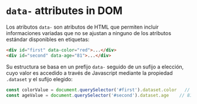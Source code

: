 # `data-` attributes in DOM
Los atributos `data-` son atributos de HTML que permiten incluir informaciones variadas que no se ajustan a ninguno de los atributos estándar disponibles en etiquetas:
````html
<div id="first" data-color="red">...</div>
<div id="second" data-age="81">...</div>
````
Su estructura se basa en un prefijo `data-` seguido de un sufijo a elección, cuyo valor es accedido a través de Javascript mediante la propiedad `.dataset` y el sufijo elegido:

````javascript
const colorValue = document.querySelector('#first').dataset.color   // red
const ageValue = document.querySelector('#second').dataset.age    // 81
````
